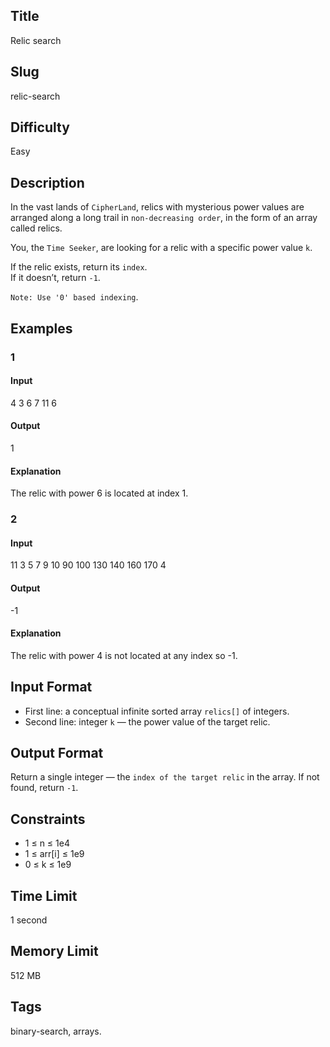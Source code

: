 ## Title

Relic search


## Slug

relic-search

## Difficulty

Easy

## Description

In the vast lands of `CipherLand`, relics with mysterious power values are arranged along a long trail in `non-decreasing order`, in the form of an array called relics.  

You, the `Time Seeker`, are looking for a relic with a specific power value `k`.  

If the relic exists, return its `index`.  
If it doesn’t, return `-1`.  

`Note: Use '0' based indexing`.


## Examples

### 1

#### Input

4
3 6 7 11
6

#### Output

1

#### Explanation

The relic with power 6 is located at index 1.

### 2

#### Input

11
3 5 7 9 10 90 100 130 140 160 170
4

#### Output

-1

#### Explanation

The relic with power 4 is not located at any index so -1.


## Input Format  


- First line: a conceptual infinite sorted array `relics[]` of integers.  
- Second line: integer `k` — the power value of the target relic.

## Output Format  

Return a single integer — the `index of the target relic` in the array. If not found, return `-1`.



## Constraints  

- 1 ≤ n ≤ 1e4    
- 1 ≤ arr[i] ≤ 1e9  
- 0 ≤ k ≤ 1e9 

## Time Limit

1 second

## Memory Limit

512 MB

## Tags

binary-search, arrays. 

